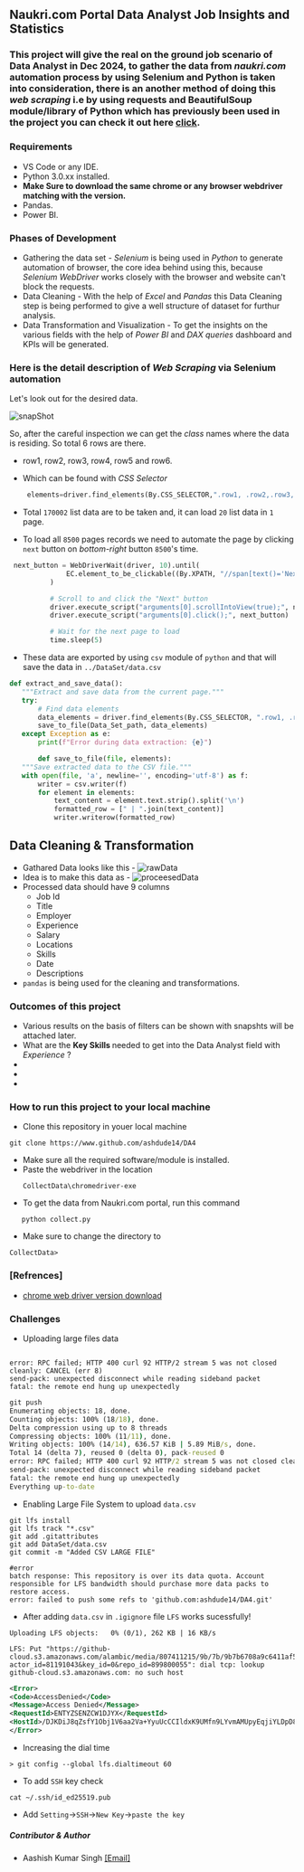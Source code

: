 ## Naukri.com Portal Data Analyst Job Insights and Statistics

### This project will give the real on the ground job scenario of <b> Data Analyst </b> in Dec 2024, to gather the data from <i> naukri.com</i> automation process by using <b> Selenium </b> and <b> Python </b> is taken into consideration, there is an another method of doing this <i> web scraping </i> i.e by using <b> requests </b> and <b> BeautifulSoup </b> module/library of <b> Python </b> which has previously been used in the project you can check it out here [click](https://www.github.com/ashdude14/DA2).

### Requirements

- VS Code or any IDE.
- Python 3.0.xx installed.
- <b>Make Sure to download the same chrome or any browser webdriver matching with the version. </b>
- Pandas.
- Power BI.

### Phases of Development 

- Gathering the data set - <i> Selenium </i> is being used in <i> Python </i> to generate automation of browser, the core idea behind using this, because <i> Selenium WebDriver</i> works closely with the browser and website can't block the requests.
- Data Cleaning - With the help of <i> Excel </i> and <i> Pandas </i> this Data Cleaning step is being performed to give a well structure of dataset for furthur analysis.
- Data Transformation and Visualization - To get the insights on the various fields with the help of<i> Power BI </i> and <i> DAX queries </i> dashboard and KPIs will be generated. 

### Here is the detail description of <i> Web Scraping </i> via Selenium automation

Let's look out for the desired data.

![snapShot](ss-1.png) 

So, after the careful inspection we can get the <i> class </i> names where the data is residing. So total 6 rows are there.
 - row1, row2, row3, row4, row5 and row6.
 - Which can be found with <i>CSS Selector </i>

   ```python
    elements=driver.find_elements(By.CSS_SELECTOR,".row1, .row2,.row3, .row4, .row5, .row6") 
   ``` 
 - Total ```170002``` list data are to be taken and, it can load ```20``` list data in ```1``` page.
 - To load all ```8500``` pages records we need to automate the page by clicking `next` button on <i> bottom-right </i> button ```8500```'s time.

  ```python
   next_button = WebDriverWait(driver, 10).until(
                EC.element_to_be_clickable((By.XPATH, "//span[text()='Next']/.."))
            )

            # Scroll to and click the "Next" button
            driver.execute_script("arguments[0].scrollIntoView(true);", next_button)
            driver.execute_script("arguments[0].click();", next_button)

            # Wait for the next page to load
            time.sleep(5)
  ```

 - These data are exported by using ```csv``` module of ```python``` and that will save the data in ```../DataSet/data.csv``` 

 ```python
 def extract_and_save_data():
    """Extract and save data from the current page."""
    try:
        # Find data elements
        data_elements = driver.find_elements(By.CSS_SELECTOR, ".row1, .row2, .row3, .row4, .row5, .row6")
        save_to_file(Data_Set_path, data_elements)
    except Exception as e:
        print(f"Error during data extraction: {e}")

        def save_to_file(file, elements):
    """Save extracted data to the CSV file."""
    with open(file, 'a', newline='', encoding='utf-8') as f:
        writer = csv.writer(f)
        for element in elements:
            text_content = element.text.strip().split('\n')
            formatted_row = [" | ".join(text_content)]
            writer.writerow(formatted_row)

 ```
 ## Data Cleaning & Transformation

 -  Gathared Data looks like this -
 ![rawData](ss-3.png)
 - Idea is to make this data as - 
 ![proceesedData](ss-2.png)
 - Processed data should have 9 columns
   - Job Id
   - Title
   - Employer
   - Experience
   - Salary
   - Locations
   - Skills
   - Date
   - Descriptions
- ```pandas``` is being used for the cleaning and transformations.
### Outcomes of this project
- Various results on the basis of filters can be shown with snapshts will be attached later.
- What are the <b> Key Skills </b> needed to get into the </i> Data Analyst </i> field with <i>Experience </i>?
-
-
-


### How to run this project to your local machine
- Clone this repository in youer local machine
 ```git
 git clone https://www.github.com/ashdude14/DA4
 ```
- Make sure all the required software/module is installed.
- Paste the webdriver in the location
  ```
  CollectData\chromedriver-exe
  ```
- To get the data from Naukri.com portal, run this command 
```
   python collect.py
```
-  Make sure to change the directory to 
```
CollectData>
```
### [Refrences]
 - [chrome web driver version download](https://googlechromelabs.github.io/chrome-for-testing/#stable)

### Challenges
- Uploading large files data
```error

error: RPC failed; HTTP 400 curl 92 HTTP/2 stream 5 was not closed cleanly: CANCEL (err 8)
send-pack: unexpected disconnect while reading sideband packet
fatal: the remote end hung up unexpectedly
```
```cmd
git push
Enumerating objects: 18, done.
Counting objects: 100% (18/18), done.
Delta compression using up to 8 threads
Compressing objects: 100% (11/11), done.
Writing objects: 100% (14/14), 636.57 KiB | 5.89 MiB/s, done.
Total 14 (delta 7), reused 0 (delta 0), pack-reused 0
error: RPC failed; HTTP 400 curl 92 HTTP/2 stream 5 was not closed cleanly: CANCEL (err 8)
send-pack: unexpected disconnect while reading sideband packet
fatal: the remote end hung up unexpectedly
Everything up-to-date
```
- Enabling Large File System to upload ```data.csv```
```git
git lfs install
git lfs track "*.csv"
git add .gitattributes
git add DataSet/data.csv
git commit -m "Added CSV LARGE FILE"
```
```  
#error
batch response: This repository is over its data quota. Account responsible for LFS bandwidth should purchase more data packs to restore access.
error: failed to push some refs to 'github.com:ashdude14/DA4.git'
```
- After adding ```data.csv``` in ```.igignore``` file ```LFS``` works sucessfully!
 ```log
Uploading LFS objects:   0% (0/1), 262 KB | 16 KB/s
 ```
 ```
 LFS: Put "https://github-cloud.s3.amazonaws.com/alambic/media/807411215/9b/7b/9b7b6708a9c6411af5186a98191980dbe183a7557375d236afa9f59cd56020f7?actor_id=81191043&key_id=0&repo_id=899800055": dial tcp: lookup github-cloud.s3.amazonaws.com: no such host
 ```
 ```xml
 <Error>
<Code>AccessDenied</Code>
<Message>Access Denied</Message>
<RequestId>ENTYZSENZCW1DJYX</RequestId>
<HostId>/DJKDiJ8qZsfY1Obj1V6aa2Va+YyuUcCCIldxK9UMfn9LYvmAMUpyEqjiYLDpD8WXUJXanZibwc=</HostId>
</Error>
 ```
 - Increasing the dial time
 ```
 > git config --global lfs.dialtimeout 60
 ```
 - To add ```SSH``` key check
 ```
 cat ~/.ssh/id_ed25519.pub
 ```
 - Add ```Setting```->```SSH```->```New Key```->```paste the key```
##### Contributor & Author 
  - Aashish Kumar Singh [[Email]](ashish.kumar.singh.jee@gmail.com)